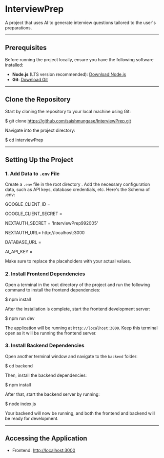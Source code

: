 # InterviewPrep

A project that uses AI to generate interview questions tailored to the user's preparations.

---

## Prerequisites

Before running the project locally, ensure you have the following software installed:

- **Node.js** (LTS version recommended): [Download Node.js](https://nodejs.org/)
- **Git**: [Download Git](https://git-scm.com/)

---

## Clone the Repository

Start by cloning the repository to your local machine using Git:

$ git clone https://github.com/saishmungase/InterviewPrep.git

Navigate into the project directory:

$ cd InterviewPrep

---

## Setting Up the Project

### 1. Add Data to `.env` File

Create a `.env` file in the root directory . Add the necessary configuration data, such as API keys, database credentials, etc. Here's the Schema of .env:

GOOGLE_CLIENT_ID = 

GOOGLE_CLIENT_SECRET =

NEXTAUTH_SECRET = 'InterviewPrep992005'

NEXTAUTH_URL= http://localhost:3000

DATABASE_URL = 

AI_API_KEY = 

Make sure to replace the placeholders with your actual values.

### 2. Install Frontend Dependencies

Open a terminal in the root directory of the project and run the following command to install the frontend dependencies:

$ npm install

After the installation is complete, start the frontend development server:

$ npm run dev

The application will be running at `http://localhost:3000`. Keep this terminal open as it will be running the frontend server.

### 3. Install Backend Dependencies

Open another terminal window and navigate to the `backend` folder:

$ cd backend

Then, install the backend dependencies:

$ npm install

After that, start the backend server by running:

$ node index.js

Your backend will now be running, and both the frontend and backend will be ready for development.

---

## Accessing the Application

- Frontend: [http://localhost:3000](http://localhost:3000)
